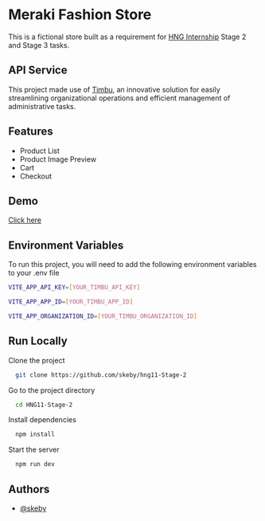 # Meraki Fashion Store

This is a fictional store built as a requirement for [HNG Internship](https://hng.tech/internship) Stage 2 and Stage 3 tasks.

## API Service

This project made use of [Timbu](https://timbu.cloud), an innovative solution for easily streamlining organizational operations and efficient management of administrative tasks.

## Features

- Product List
- Product Image Preview
- Cart
- Checkout

## Demo

[Click here](https://hng-11-stage-2.vercel.app/)

## Environment Variables

To run this project, you will need to add the following environment variables to your .env file

```bash
VITE_APP_API_KEY=[YOUR_TIMBU_API_KEY]

VITE_APP_APP_ID=[YOUR_TIMBU_APP_ID]

VITE_APP_ORGANIZATION_ID=[YOUR_TIMBU_ORGANIZATION_ID]
```

## Run Locally

Clone the project

```bash
  git clone https://github.com/skeby/hng11-Stage-2
```

Go to the project directory

```bash
  cd HNG11-Stage-2
```

Install dependencies

```bash
  npm install
```

Start the server

```bash
  npm run dev
```

## Authors

- [@skeby](https://www.github.com/skeby)
